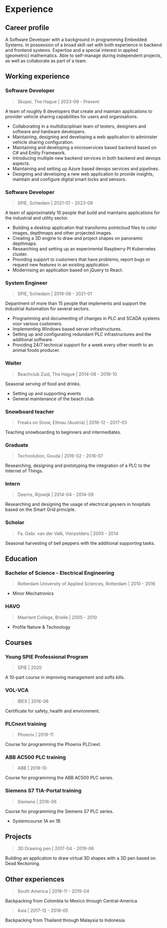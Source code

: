 # Experience

<h2 id='career-profile'>Career profile</h2>

A Software Developer with a background in programming Embedded Systems. In possession of a broad skill-set with both experience in backend and frontend systems. Expertise and a special interest in applied (geometric) mathematics. Able to self-manage during independent projects, as well as collaborate as part of a team.

<h2 id='working-experience'>Working experience</h2>

### Software Developer

> Skopei, The Hague | 2023-09 - Present

A team of roughly 8 developers that create and maintain applications to provider vehicle sharing capabilities for users and organisations.
* Collaborating in a multidisciplinair team of testers, designers and software and hardware developers.
* Maintaining, designing and developing a web application to administer vehicle sharing configuration.
* Maintaining and developing a microservices based backend based on C# and Entity Framework.
* Introducing multiple new backend services in both backend and devops aspects.
* Maintaining and setting up Azure based devops services and pipelines.
* Designing and developing a new web application to provide insights, maintain and configure digital smart locks and sensors.

### Software Developer

> SPIE, Schiedam | 2021-01 - 2023-09

A team of approximately 10 people that build and maintains applications for the industrial and utility sector.
* Building a desktop application that transforms pointcloud files to color images, depthmaps and other projected images.
* Creating a 3D engine to draw and project shapes on panoramic depthmaps.
* Researching and setting up an experimental Raspberry PI Kubernetes cluster.
* Providing support to customers that have problems, report bugs or request new features in an existing application.
* Modernising an application based on jQuery to React.

### System Engineer

> SPIE, Schiedam | 2019-06 - 2021-01

Department of more than 15 people that implements and support the Industrial Automation for several sectors.
* Programming and documenting of changes in PLC and SCADA systems voor various customers.
* Implementing Windows based server infrastructures.
* Setting up and configurating redundant PLC infrastructures and the additional software.
* Providing 24/7 technical support for a week every other month to an animal foods producer.

<Collapse>

### Waiter

> Beachclub Zuid, The Hague | 2014-08 - 2018-10

Seasonal serving of food and drinks.
* Setting up and supporting events
* General maintenance of the beach club

### Snowboard teacher

> Freaks on Snow, Ellmau (Austria) | 2016-12 - 2017-03

Teaching snowboarding to beginners and intermediates.

### Graduate

> Technolution, Gouda | 2016-02 - 2016-07

Researching, designing and prototyping the integration of a PLC to the Internet of Things.

### Intern

> Deerns, Rijswijk | 2014-04 - 2014-09

Researching and designing the usage of electrical geysers in hospitals based on the Smart Grid principle.

### Scholar

> Fa. Gebr. van der Valk, Vierpolders | 2005 - 2014

Seasonal harvesting of bell peppers with the additional supporting tasks.

</Collapse>

<h2 id='education'>Education</h2>

### Bachelor of Science - Electrical Engineering

> Rotterdam University of Applied Sciences, Rotterdam | 2010 - 2016

* Minor Mechatronics

<Collapse>

### HAVO

> Maerlant College, Brielle | 2005 - 2010

* Profile Nature & Technology

</Collapse>

<h2 id='courses'>Courses</h2>

### Young SPIE Professional Program

> SPIE | 2020

A 10-part course in improving management and softs kills.

### VOL-VCA

> IBEX | 2016-06

Certificate for safety, health and environment.

<Collapse>

### PLCnext training

> Phoenix | 2019-11

Course for programming the Phoenix PLCnext.

### ABB AC500 PLC training

> ABB | 2019-10

Course for programming the ABB AC500 PLC series.

### Siemens S7 TIA-Portal training

> Siemens | 2016-06

Course for programming the Siemens S7 PLC series.

* Systemcourse 1A en 1B

</Collapse>

<h2 id='projects'>Projects</h2>

> 3D Drawing pen | 2017-04 - 2019-06

Building an application to draw virtual 3D shapes with a 3D pen based on Dead Reckoning.

<h2 id='other-experiences'>Other experiences</h2>

> South America | 2018-11 - 2019-04

Backpacking from Colombia to Mexico through Central-America

> Asia | 2017-12 - 2018-05

Backpacking from Thailand through Malaysia to Indonesia.